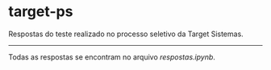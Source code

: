 # target-ps

Respostas do teste realizado no processo seletivo da Target Sistemas.

---

Todas as respostas se encontram no arquivo _respostas.ipynb_.
